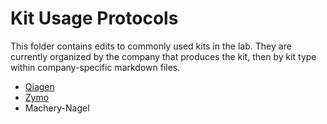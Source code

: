 # Kit Usage Protocols

This folder contains edits to commonly used kits in the lab. They are currently organized by the company that produces the kit, then by kit type within company-specific markdown files.

- [Qiagen](qiagen.md)
- [Zymo](zymo.md)
- Machery-Nagel
